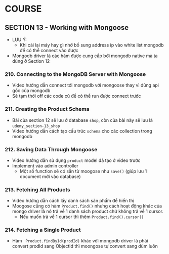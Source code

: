 # COURSE

## SECTION 13 - Working with Mongoose

- LƯU Ý: 
  - Khi cài lại máy hay gì nhớ bổ sung address ip vào white list mongodb để có thể connect vào được  
- Mongodb driver là các hàm được cung cấp bởi mongodb native mà ta dùng ở Section 12

### 210. Connecting to the MongoDB Server with Mongoose

- Video hướng dẫn connect tới mongodb với mongoose thay vì dùng api gốc của mongodb
- Sẽ tạm thời off các code cũ để có thể run được connect trước

### 211. Creating the Product Schema

- Bài của section 12 sẽ lưu ở database `shop`, còn của bài này sẽ lưu là `udemy_section-13_shop`
- Video hướng dẫn cách tạo cấu trúc `schema` cho các collection trong mongodb

### 212. Saving Data Through Mongoose

- Video hướng dẫn sử dụng `product` model đã tạo ở video trước
- Implement vào admin controller
  - Một số function sẽ có sẵn từ moogose như `save()` (giúp lưu 1 document mới vào database)

### 213. Fetching All Products

- Video hướng dẫn cách lấy danh sách sản phẩm để hiển thị
- Moogose cũng có hàm `Product.find()` nhưng cách hoạt động khác của mongo driver là nó trả về 1 danh sách product chứ không trả về 1 cursor. 
  - Nếu muốn trả về 1 cursor thì thêm `Product.find().cursor()`

### 214. Fetching a Single Product

- Hàm ` Product.findById(prodId)` khác với mongodb driver là phải convert prodId sang ObjectId thì moongose tự convert sang dùm luôn